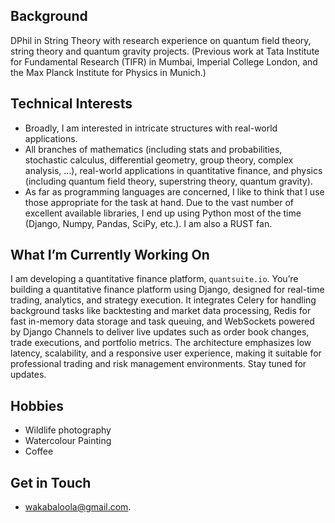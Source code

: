 ## Background

DPhil in String Theory with research experience on quantum field theory, string theory and quantum gravity projects. (Previous work at Tata Institute for Fundamental Research (TIFR) in Mumbai, Imperial College London, and the Max Planck Institute for Physics in Munich.)
  <!-- Experience in training a wide variety of AI models (DataAnnotation Tech) on coding, maths and physics. -->

## Technical Interests

  - Broadly, I am interested in intricate structures with real-world applications.
  - All branches of mathematics (including stats and probabilities, stochastic calculus, differential geometry, group theory, complex analysis, ...), real-world applications in quantitative finance, and physics (including quantum field theory, superstring theory, quantum gravity).
  - As far as programming languages are concerned, I like to think that I use those appropriate for the task at hand.  Due to the vast number of excellent available libraries, I end up using Python most of the time (Django, Numpy, Pandas, SciPy, etc.). I am also a RUST fan.

## What I’m Currently Working On

I am developing a quantitative finance platform, `quantsuite.io`. You’re building a quantitative finance platform using Django, designed for real-time trading, analytics, and strategy execution. It integrates Celery for handling background tasks like backtesting and market data processing, Redis for fast in-memory data storage and task queuing, and WebSockets powered by Django Channels to deliver live updates such as order book changes, trade executions, and portfolio metrics. The architecture emphasizes low latency, scalability, and a responsive user experience, making it suitable for professional trading and risk management environments. Stay tuned for updates.

## Hobbies

  - Wildlife photography
  - Watercolour Painting
  - Coffee

## Get in Touch

  - [wakabaloola@gmail.com](mailto:wakabaloola@gmail.com).  

<!---
wakabaloola/wakabaloola is a ✨ special ✨ repository because its `README.md` (this file) appears on your GitHub profile.
You can click the Preview link to take a look at your changes.
--->
